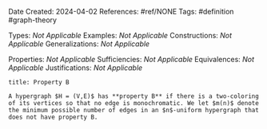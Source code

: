 Date Created: 2024-04-02
References: #ref/NONE
Tags: #definition #graph-theory 

Types: <i>Not Applicable</i>
Examples: <i>Not Applicable</i>
Constructions: <i>Not Applicable</i>
Generalizations: <i>Not Applicable</i>

Properties: <i>Not Applicable</i>
Sufficiencies: <i>Not Applicable</i>
Equivalences: <i>Not Applicable</i>
Justifications: <i>Not Applicable</i>

```ad-definition
title: Property B

A hypergraph $H = (V,E)$ has **property B** if there is a two-coloring of its vertices so that no edge is monochromatic. We let $m(n)$ denote the minimum possible number of edges in an $n$-uniform hypergraph that does not have property B.

```